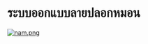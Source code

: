 # ระบบออกแบบลายปลอกหมอน
[![nam.png](https://i.postimg.cc/P5G7mD5G/nam.png)](https://postimg.cc/GHQzRHDz)
